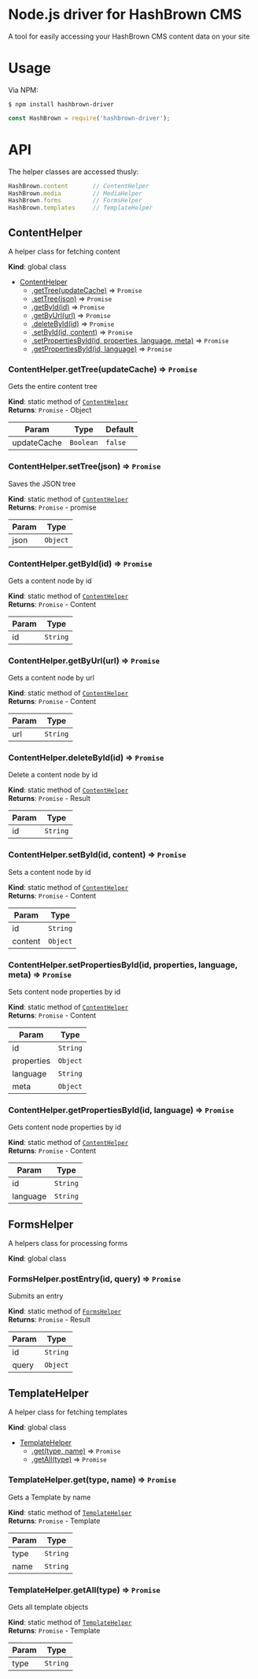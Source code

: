 # Node.js driver for HashBrown CMS
A tool for easily accessing your HashBrown CMS content data on your site

# Usage
Via NPM:  
```
$ npm install hashbrown-driver
```
```javascript
const HashBrown = require('hashbrown-driver');
```

# API
The helper classes are accessed thusly:

```javascript
HashBrown.content       // ContentHelper
HashBrown.media         // MediaHelper
HashBrown.forms         // FormsHelper
HashBrown.templates     // TemplateHelper
```

<a name="ContentHelper"></a>

## ContentHelper
A helper class for fetching content

**Kind**: global class  

* [ContentHelper](#ContentHelper)
    * [.getTree(updateCache)](#ContentHelper.getTree) ⇒ <code>Promise</code>
    * [.setTree(json)](#ContentHelper.setTree) ⇒ <code>Promise</code>
    * [.getById(id)](#ContentHelper.getById) ⇒ <code>Promise</code>
    * [.getByUrl(url)](#ContentHelper.getByUrl) ⇒ <code>Promise</code>
    * [.deleteById(id)](#ContentHelper.deleteById) ⇒ <code>Promise</code>
    * [.setById(id, content)](#ContentHelper.setById) ⇒ <code>Promise</code>
    * [.setPropertiesById(id, properties, language, meta)](#ContentHelper.setPropertiesById) ⇒ <code>Promise</code>
    * [.getPropertiesById(id, language)](#ContentHelper.getPropertiesById) ⇒ <code>Promise</code>

<a name="ContentHelper.getTree"></a>

### ContentHelper.getTree(updateCache) ⇒ <code>Promise</code>
Gets the entire content tree

**Kind**: static method of [<code>ContentHelper</code>](#ContentHelper)  
**Returns**: <code>Promise</code> - Object  

| Param | Type | Default |
| --- | --- | --- |
| updateCache | <code>Boolean</code> | <code>false</code> | 

<a name="ContentHelper.setTree"></a>

### ContentHelper.setTree(json) ⇒ <code>Promise</code>
Saves the JSON tree

**Kind**: static method of [<code>ContentHelper</code>](#ContentHelper)  
**Returns**: <code>Promise</code> - promise  

| Param | Type |
| --- | --- |
| json | <code>Object</code> | 

<a name="ContentHelper.getById"></a>

### ContentHelper.getById(id) ⇒ <code>Promise</code>
Gets a content node by id

**Kind**: static method of [<code>ContentHelper</code>](#ContentHelper)  
**Returns**: <code>Promise</code> - Content  

| Param | Type |
| --- | --- |
| id | <code>String</code> | 

<a name="ContentHelper.getByUrl"></a>

### ContentHelper.getByUrl(url) ⇒ <code>Promise</code>
Gets a content node by url

**Kind**: static method of [<code>ContentHelper</code>](#ContentHelper)  
**Returns**: <code>Promise</code> - Content  

| Param | Type |
| --- | --- |
| url | <code>String</code> | 

<a name="ContentHelper.deleteById"></a>

### ContentHelper.deleteById(id) ⇒ <code>Promise</code>
Delete a content node by id

**Kind**: static method of [<code>ContentHelper</code>](#ContentHelper)  
**Returns**: <code>Promise</code> - Result  

| Param | Type |
| --- | --- |
| id | <code>String</code> | 

<a name="ContentHelper.setById"></a>

### ContentHelper.setById(id, content) ⇒ <code>Promise</code>
Sets a content node by id

**Kind**: static method of [<code>ContentHelper</code>](#ContentHelper)  
**Returns**: <code>Promise</code> - Content  

| Param | Type |
| --- | --- |
| id | <code>String</code> | 
| content | <code>Object</code> | 

<a name="ContentHelper.setPropertiesById"></a>

### ContentHelper.setPropertiesById(id, properties, language, meta) ⇒ <code>Promise</code>
Sets content node properties by id

**Kind**: static method of [<code>ContentHelper</code>](#ContentHelper)  
**Returns**: <code>Promise</code> - Content  

| Param | Type |
| --- | --- |
| id | <code>String</code> | 
| properties | <code>Object</code> | 
| language | <code>String</code> | 
| meta | <code>Object</code> | 

<a name="ContentHelper.getPropertiesById"></a>

### ContentHelper.getPropertiesById(id, language) ⇒ <code>Promise</code>
Gets content node properties by id

**Kind**: static method of [<code>ContentHelper</code>](#ContentHelper)  
**Returns**: <code>Promise</code> - Content  

| Param | Type |
| --- | --- |
| id | <code>String</code> | 
| language | <code>String</code> | 

<a name="FormsHelper"></a>

## FormsHelper
A helpers class for processing forms

**Kind**: global class  
<a name="FormsHelper.postEntry"></a>

### FormsHelper.postEntry(id, query) ⇒ <code>Promise</code>
Submits an entry

**Kind**: static method of [<code>FormsHelper</code>](#FormsHelper)  
**Returns**: <code>Promise</code> - Result  

| Param | Type |
| --- | --- |
| id | <code>String</code> | 
| query | <code>Object</code> | 



<a name="TemplateHelper"></a>

## TemplateHelper
A helper class for fetching templates

**Kind**: global class  

* [TemplateHelper](#TemplateHelper)
    * [.get(type, name)](#TemplateHelper.get) ⇒ <code>Promise</code>
    * [.getAll(type)](#TemplateHelper.getAll) ⇒ <code>Promise</code>

<a name="TemplateHelper.get"></a>

### TemplateHelper.get(type, name) ⇒ <code>Promise</code>
Gets a Template by name

**Kind**: static method of [<code>TemplateHelper</code>](#TemplateHelper)  
**Returns**: <code>Promise</code> - Template  

| Param | Type |
| --- | --- |
| type | <code>String</code> | 
| name | <code>String</code> | 

<a name="TemplateHelper.getAll"></a>

### TemplateHelper.getAll(type) ⇒ <code>Promise</code>
Gets all template objects

**Kind**: static method of [<code>TemplateHelper</code>](#TemplateHelper)  
**Returns**: <code>Promise</code> - Template  

| Param | Type |
| --- | --- |
| type | <code>String</code> | 

